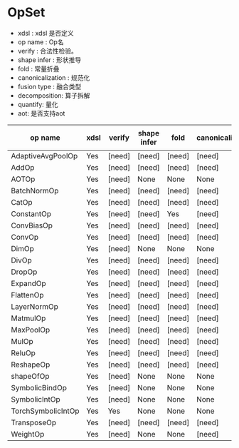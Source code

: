 # OpSet

- xdsl : xdsl 是否定义
- op name : Op名
- verify : 合法性检验。
- shape infer : 形状推导
- fold : 常量折叠
- canonicalization : 规范化
- fusion type : 融合类型
- decomposition: 算子拆解
- quantify: 量化
- aot: 是否支持aot

| op name            | xdsl | verify | shape infer | fold   | canonicalization | fusion type | decomposition | quantify | aot    | 备注 |     |
| ------------------ | ---- | ------ | ----------- | ------ | ---------------- | ----------- | ------------- | -------- | ------ | ---- | --- |
| AdaptiveAvgPoolOp  | Yes  | [need] | [need]      | [need] | [need]           | [need]      | [need]        | [need]   | [need] |      |     |
| AddOp              | Yes  | [need] | [need]      | [need] | [need]           | [need]      | None          | [need]   | [need] |      |     |
| AOTOp              | Yes  | [need] | None        | None   | None             | None        | None          | None     | [need] |      |     |
| BatchNormOp        | Yes  | [need] | [need]      | [need] | [need]           | [need]      | [need]        | [need]   | [need] |      |     |
| CatOp              | Yes  | [need] | [need]      | [need] | [need]           | [need]      | None          | [need]   | [need] |      |     |
| ConstantOp         | Yes  | [need] | [need]      | Yes    | [need]           | [need]      | None          | [need]   | [need] |      |     |
| ConvBiasOp         | Yes  | [need] | [need]      | [need] | [need]           | [need]      | [need]        | [need]   | [need] |      |     |
| ConvOp             | Yes  | [need] | [need]      | [need] | [need]           | [need]      | None          | [need]   | [need] |      |     |
| DimOp              | Yes  | [need] | None        | None   | None             | None        | None          | None     | [need] |      |     |
| DivOp              | Yes  | [need] | [need]      | [need] | [need]           | [need]      | None          | [need]   | [need] |      |     |
| DropOp             | Yes  | [need] | [need]      | [need] | [need]           | [need]      | None          | [need]   | [need] |      |     |
| ExpandOp           | Yes  | [need] | [need]      | [need] | [need]           | [need]      | None          | [need]   | [need] |      |     |
| FlattenOp          | Yes  | [need] | [need]      | [need] | [need]           | [need]      | None          | [need]   | [need] |      |     |
| LayerNormOp        | Yes  | [need] | [need]      | [need] | [need]           | [need]      | [need]        | [need]   | [need] |      |     |
| MatmulOp           | Yes  | [need] | [need]      | [need] | [need]           | [need]      | None          | [need]   | [need] |      |     |
| MaxPoolOp          | Yes  | [need] | [need]      | [need] | [need]           | [need]      | [need]        | [need]   | [need] |      |     |
| MulOp              | Yes  | [need] | [need]      | [need] | [need]           | [need]      | None          | [need]   | [need] |      |     |
| ReluOp             | Yes  | [need] | [need]      | [need] | [need]           | [need]      | [need]        | [need]   | [need] |      |     |
| ReshapeOp          | Yes  | [need] | [need]      | [need] | [need]           | [need]      | None          | [need]   | [need] |      |     |
| shapeOfOp          | Yes  | [need] | None        | None   | None             | None        | None          | None     | None   |      |     |
| SymbolicBindOp     | Yes  | [need] | None        | None   | None             | None        | None          | None     | None   |      |     |
| SymbolicIntOp      | Yes  | [need] | None        | None   | None             | None        | None          | None     | None   |      |     |
| TorchSymbolicIntOp | Yes  | Yes    | None        | None   | None             | None        | None          | None     | None   |      |     |
| TransposeOp        | Yes  | [need] | [need]      | [need] | [need]           | [need]      | None          | [need]   | [need] |      |     |
| WeightOp           | Yes  | [need] | None        | None   | [need]           | None        | None          | None     | None   |      |     |
